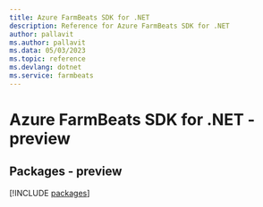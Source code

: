 ```yaml
---
title: Azure FarmBeats SDK for .NET
description: Reference for Azure FarmBeats SDK for .NET
author: pallavit
ms.author: pallavit
ms.data: 05/03/2023
ms.topic: reference
ms.devlang: dotnet
ms.service: farmbeats
---
```

# Azure FarmBeats SDK for .NET - preview
## Packages - preview
[!INCLUDE [packages](farmbeats-index.md)]